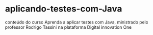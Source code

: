 # aplicando-testes-com-Java
conteúdo do curso Aprenda a aplicar testes com Java, ministrado pelo professor Rodrigo Tassini na plataforma Digital innovation One
